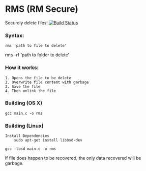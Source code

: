 # RMS (RM Secure)
Securely delete files! [![Build Status](https://travis-ci.org/wafflebattles/rms.svg)](https://travis-ci.org/wafflebattles/rms)

###    Syntax:
	rms 'path to file to delete'
  rms -rf 'path to folder to delete'

###    How it works:
	1. Opens the file to be delete
	2. Overwrite file content with garbage
	3. Save the file
	4. Then unlink the file

###    Building (OS X)
    gcc main.c -o rms

###	Building (Linux)
	Install Dependencies
		sudo apt-get install libbsd-dev

	gcc -lbsd main.c -o rms


If file does happen to be recovered, the only data recovered will be garbage.
